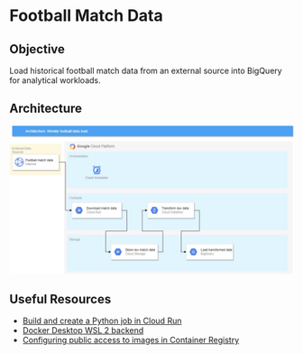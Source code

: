 # Football Match Data
## Objective
Load historical football match data from an external source into BigQuery for analytical workloads.
## Architecture
![Football Match Data Architecture](documentation/football_match_data.jpg)
## Useful Resources
- [Build and create a Python job in Cloud Run](https://cloud.google.com/run/docs/quickstarts/jobs/build-create-python)
- [Docker Desktop WSL 2 backend](https://docs.docker.com/desktop/windows/wsl/)
- [Configuring public access to images in Container Registry](https://cloud.google.com/container-registry/docs/access-control#public)
